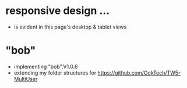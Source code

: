 # responsive design ...
* is evident in this page's desktop & tablet views

# "bob"
* implementing "bob".V1.0.6
* extending my folder structures for https://github.com/OokTech/TW5-MultiUser


